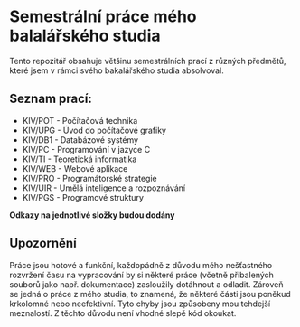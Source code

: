 # Semestrální práce mého balalářského studia
Tento repozitář obsahuje většinu semestrálních prací z různých předmětů, které jsem v rámci svého bakalářského studia absolvoval.

## Seznam prací:
* KIV/POT - Počítačová technika
* KIV/UPG - Úvod do počítačové grafiky
* KIV/DB1 - Databázové systémy
* KIV/PC - Programování v jazyce C
* KIV/TI - Teoretická informatika
* KIV/WEB - Webové aplikace
* KIV/PRO - Programátorské strategie
* KIV/UIR - Umělá inteligence a rozpoznávání
* KIV/PGS - Programové struktury

**Odkazy na jednotlivé složky budou dodány**

## Upozornění
Práce jsou hotové a funkční, každopádně z důvodu mého nešťastného rozvržení času na vypracování by si některé práce (včetně přibalených souborů jako např. dokumentace) zasloužily dotáhnout a odladit. Zároveň se jedná o práce z mého studia, to znamená, že některé části jsou poněkud krkolomné nebo neefektivní. Tyto chyby jsou způsobeny mou tehdejší meznalostí. Z těchto důvodu není vhodné slepě kód okoukat.
